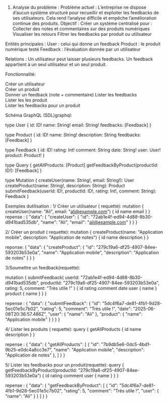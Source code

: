 1. Analyse du problème :
Problème actuel :
L’entreprise ne dispose d’aucun système structuré pour recueillir et exploiter les feedbacks de ses utilisateurs. Cela rend l’analyse difficile et empêche l’amélioration continue des produits.
Objectif :
Créer un système centralisé pour :
Collecter des notes et commentaires sur des produits numériques
Visualiser les retours
Filtrer les feedbacks par produit ou utilisateur


Entités principales :
User : celui qui donne un feedback
Product : le produit numérique testé
Feedback : l’évaluation donnée par un utilisateur

Relations :
Un utilisateur peut laisser plusieurs feedbacks.
Un feedback appartient à un seul utilisateur et un seul produit.

Fonctionnalité:                          

 Créer un utilisateur                    
 Créer un produit                        
 Donner un feedback (note + commentaire) 
 Lister les feedbacks                    
 Lister les les produit       
 Lister les feedbacks pour un produit


Schéma GraphQL (SDL)graphql:

type User {
  id: ID!
  name: String!
  email: String!
  feedbacks: [Feedback]
}

type Product {
  id: ID!
  name: String!
  description: String
  feedbacks: [Feedback]
}

type Feedback {
  id: ID!
  rating: Int!
  comment: String
  date: String!
  user: User!
  product: Product!
}

type Query {
  getAllProducts: [Product]
  getFeedbackByProduct(productId: ID!): [Feedback]
}

type Mutation {
  createUser(name: String!, email: String!): User
  createProduct(name: String!, description: String): Product
  submitFeedback(userId: ID!, productId: ID!, rating: Int!, comment: String): Feedback
}




Exemples dutilisation :
1/ Créer un utilisateur ( requette):
mutation {
  createUser(name: "Ali", email: "ali@example.com") {
    id
    name
    email
  }
}
 repense :
{
  "data": {
    "createUser": {
      "id": "72ab1e4f-ed94-4d88-8b30-d941bad535db",
      "name": "Ali",
      "email": "ali@example.com"
    }
  }
}

2/ Créer un produit ( requette):
mutation {
  createProduct(name: "Application mobile", description: "Application de notes") {
    id
    name
    description
  }
}

reponse:
{
  "data": {
    "createProduct": {
      "id": "279c19a6-df25-4907-84ee-593203b53e0a",
      "name": "Application mobile",
      "description": "Application de notes"
    }
  }
}

3/Soumettre un feedback(requette):


mutation {
  submitFeedback(
    userId: "72ab1e4f-ed94-4d88-8b30-d941bad535db",
    productId: "279c19a6-df25-4907-84ee-593203b53e0a",
    rating: 5,
    comment: "Très utile !"
  ) {
    id
    rating
    comment
    date
    user {
      name
    }
    product {
      name
    }
  }
}

repense :
{
  "data": {
    "submitFeedback": {
      "id": "5dc4f6a7-de81-4fb1-9d28-5ec01e5c7b02",
      "rating": 5,
      "comment": "Très utile !",
      "date": "2025-06-08T20:36:57.486Z",
      "user": {
        "name": "Ali"
      },
      "product": {
        "name": "Application mobile"
      }
    }
  }
}

4/ Lister les produits ( requette):
query {
  getAllProducts {
    id
    name
    description
  }
}

repense :
{
  "data": {
    "getAllProducts": [
      {
        "id": "7b9db5e6-0dc5-4bd1-9b25-e0dc4a8cc3e7",
        "name": "Application mobile",
        "description": "Application de notes"
      },
    ]
  }
}

5/ Lister les feedbacks pour un produit(requette):
query {
  getFeedbackByProduct(productId: "279c19a6-df25-4907-84ee-593203b53e0a") {
    id
    rating
    comment
    user {
      name
    }
  }
}


repense : 
{
  "data": {
    "getFeedbackByProduct": [
      {
        "id": "5dc4f6a7-de81-4fb1-9d28-5ec01e5c7b02",
        "rating": 5,
        "comment": "Très utile !",
        "user": {
          "name": "Ali"
        }
      }
    ]
  }
}